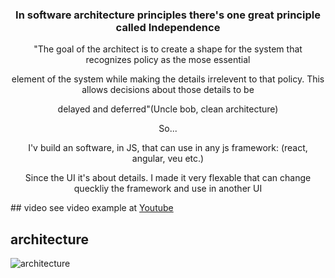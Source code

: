 <h3 align="center"> In software architecture principles there's one great principle called Independence </h3>

<p align="center">"The goal of the architect is to create a shape for the system that recognizes policy as the mose essential</p>
<p align="center">element of the system while making the details irrelevent to that policy. This allows decisions about those details to be</p>
<p align="center">delayed and deferred"(Uncle bob, clean architecture)</p>

<div align="center">
  <p>So...</p>
  <p>I'v build an software, in JS, that can use in any js framework: (react, angular, veu etc.)</p>
  <p>Since the UI it's about details. I made it very flexable that can change queckliy the framework and use in another UI </p>
</div>
## video
see video example at <a href="https://www.youtube.com/watch?v=v2xzfpor-bU">Youtube</a>
 
## architecture
![architecture](https://github.com/HeloyoM/dynamic-pagination/assets/57059886/7c2a4eb8-6585-418d-b533-8b7e5392427a)



  
